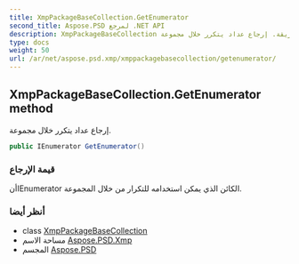 ```yaml
---
title: XmpPackageBaseCollection.GetEnumerator
second_title: Aspose.PSD لمرجع .NET API
description: XmpPackageBaseCollection طريقة. إرجاع عداد يتكرر خلال مجموعة.
type: docs
weight: 50
url: /ar/net/aspose.psd.xmp/xmppackagebasecollection/getenumerator/
---
```

## XmpPackageBaseCollection.GetEnumerator method

إرجاع عداد يتكرر خلال مجموعة.

```csharp
public IEnumerator GetEnumerator()
```

### قيمة الإرجاع

أنIEnumerator الكائن الذي يمكن استخدامه للتكرار من خلال المجموعة.

### أنظر أيضا

* class [XmpPackageBaseCollection](../)
* مساحة الاسم [Aspose.PSD.Xmp](../../xmppackagebasecollection/)
* المجسم [Aspose.PSD](../../../)


